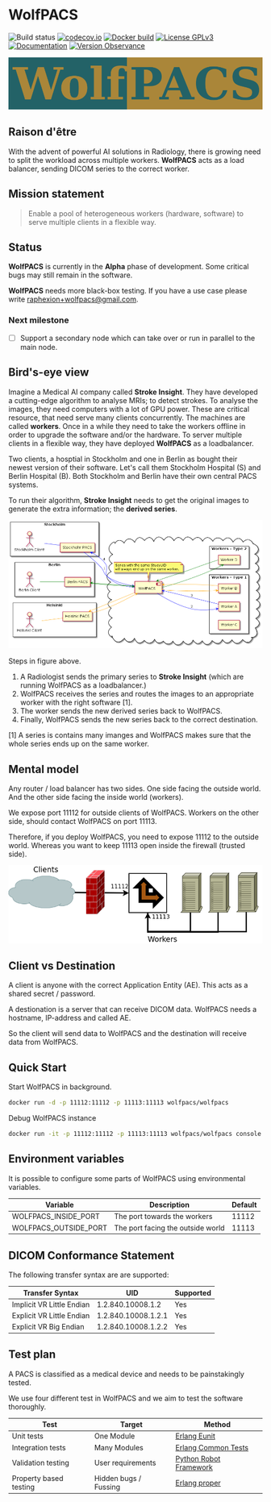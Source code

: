 # WolfPACS

![Build status](https://github.com/wolfpacs/wolfpacs/actions/workflows/main.yml/badge.svg)
[![codecov.io](https://codecov.io/gh/wolfpacs/wolfpacs/coverage.svg?branch=master)](https://codecov.io/gh/wolfpacs/wolfpacs?branch=master)
[![Docker build](https://img.shields.io/docker/cloud/build/wolfpacs/wolfpacs.svg?color=green)](https://hub.docker.com/r/wolfpacs/wolfpacs)
[![License GPLv3](https://img.shields.io/badge/License-GPLv3-blue)](https://www.gnu.org/licenses)
[![Documentation](https://img.shields.io/badge/documentation-documentation-yellowgreen)](https://wolfpacs.github.io/wolfpacs/)
[![Version Observance](https://img.shields.io/badge/semver-0.4.0-blue)](https://semver.org/)

![Logo](priv/logo.png)

## Raison d'être

With the advent of powerful AI solutions in Radiology,
there is growing need to split the workload across multiple workers.
**WolfPACS** acts as a load balancer, sending DICOM series to the correct worker.

## Mission statement

> Enable a pool of heterogeneous workers (hardware, software) to serve multiple clients in a flexible way.

## Status

**WolfPACS** is currently in the **Alpha** phase of development.
Some critical bugs may still remain in the software.

**WolfPACS** needs more black-box testing. If you have a use case please write raphexion+wolfpacs@gmail.com.

### Next milestone

- [ ] Support a secondary node which can take over or run in parallel to the main node.

## Bird's-eye view

Imagine a Medical AI company called __Stroke Insight__.
They have developed a cutting-edge algorithm to analyse MRIs; to detect strokes.
To analyse the images, they need computers with a lot of GPU power.
These are critical resource, that need serve many clients concurrently.
The machines are called **workers**.
Once in a while they need to take the workers offline in order to upgrade the software and/or the hardware.
To server multiple clients in a flexible way, they have deployed **WolfPACS** as a loadbalancer.

Two clients, a hosptial in Stockholm and one in Berlin as bought their newest version of their software.
Let's call them Stockholm Hospital (S) and Berlin Hospital (B).
Both Stockholm and Berlin have their own central PACS systems.

To run their algorithm, __Stroke Insight__ needs to get the original images to generate the extra information; the **derived series**.

![Logo](priv/dream1.png)

Steps in figure above.

1. A Radiologist sends the primary series to __Stroke Insight__ (which are running WolfPACS as a loadbalancer.)
2. WolfPACS receives the series and routes the images to an appropriate worker with the right software [1].
3. The worker sends the new derived series back to WolfPACS.
4. Finally, WolfPACS sends the new series back to the correct destination.

[1] A series is contains many imanges and WolfPACS makes sure that the whole series ends up on the same worker.

## Mental model

Any router / load balancer has two sides.
One side facing the outside world.
And the other side facing the inside world (workers).

We expose port 11112 for outside clients of WolfPACS.
Workers on the other side, should contact WolfPACS on port 11113.

Therefore, if you deploy WolfPACS, you need to expose 11112 to the outside world.
Whereas you want to keep 11113 open inside the firewall (trusted side).

![Logo](priv/mental-model.png)

## Client vs Destination

A client is anyone with the correct Application Entity (AE). This acts as a shared secret / password.

A destionation is a server that can receive DICOM data.
WolfPACS needs a hostname, IP-address and called AE.

So the client will send data to WolfPACS and the destination will receive data from WolfPACS.

## Quick Start

Start WolfPACS in background.

```sh
docker run -d -p 11112:11112 -p 11113:11113 wolfpacs/wolfpacs
```

Debug WolfPACS instance

```sh
docker run -it -p 11112:11112 -p 11113:11113 wolfpacs/wolfpacs console
```

## Environment variables

It is possible to configure some parts of WolfPACS using environmental variables.

| Variable              | Description                           | Default |
|-----------------------|---------------------------------------|---------|
| WOLFPACS_INSIDE_PORT  | The port towards the workers          | 11112   |
| WOLFPACS_OUTSIDE_PORT | The port facing the outside world     | 11113   |

## DICOM Conformance Statement

The following transfer syntax are are supported:

| Transfer Syntax           | UID                 | Supported |
| ------------------------- | ------------------- | --------- |
| Implicit VR Little Endian | 1.2.840.10008.1.2   | Yes       |
| Explicit VR Little Endian | 1.2.840.10008.1.2.1 | Yes       |
| Explicit VR Big Endian    | 1.2.840.10008.1.2.2 | Yes       |

## Test plan

A PACS is classified as a medical device and needs to be painstakingly tested.

We use four different test in WolfPACS and we aim to test the software thoroughly.

| Test                   | Target                | Method                                                                           |
| ---------------------- | --------------------- | -------------------------------------------------------------------------------- |
| Unit tests             | One Module            | [Erlang Eunit](http://erlang.org/doc/apps/eunit/chapter.html)                    |
| Integration tests      | Many Modules          | [Erlang Common Tests](https://erlang.org/doc/apps/common_test/introduction.html) |
| Validation testing     | User requirements     | [Python Robot Framework](https://robotframework.org/)                            |
| Property based testing | Hidden bugs / Fussing | [Erlang proper](https://propertesting.com/)                                      |
